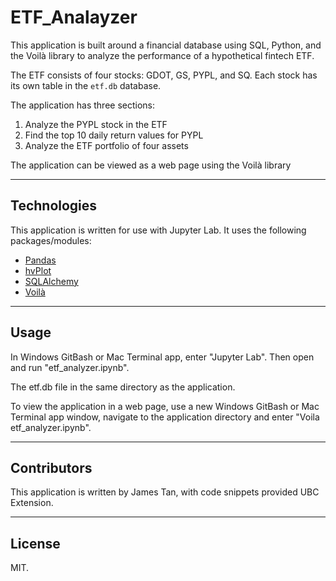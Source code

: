 # ETF_Analayzer

This application is built around a financial database using SQL, Python, and the Voilà library to analyze the performance of a hypothetical fintech ETF.

The ETF consists of four stocks: GDOT, GS, PYPL, and SQ. Each stock has its own table in the `etf.db` database.

The application has three sections:

1. Analyze the PYPL stock in the ETF
2. Find the top 10 daily return values for PYPL
3. Analyze the ETF portfolio of four assets

The application can be viewed as a web page using the Voilà library

---

## Technologies

This application is written for use with Jupyter Lab. It uses the following packages/modules:

* [Pandas](https://github.com/pandas-dev/pandas)
* [hvPlot](https://hvplot.holoviz.org)
* [SQLAlchemy](https://www.sqlalchemy.org/)
* [Voilà](https://pypi.org/project/voila/)

---

## Usage

In Windows GitBash or Mac Terminal app, enter "Jupyter Lab". Then open and run "etf_analyzer.ipynb". 

The etf.db file in the same directory as the application.

To view the application in a web page, use a new Windows GitBash or Mac Terminal app window, navigate to the application directory and enter "Voila etf_analyzer.ipynb".

---

## Contributors

This application is written by James Tan, with code snippets provided UBC Extension.

---

## License

MIT.